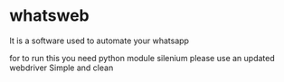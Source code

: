 # whatsweb

It is a software used to automate your whatsapp

for to run this you need python module  silenium
please use an updated webdriver
Simple and clean
